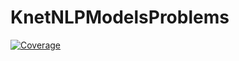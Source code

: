 # KnetNLPModelsProblems

[![Coverage](https://codecov.io/gh/farhadrclass/KnetNLPModelsProblems.jl/branch/master/graph/badge.svg)](https://codecov.io/gh/farhadrclass/KnetNLPModelsProblems.jl)
